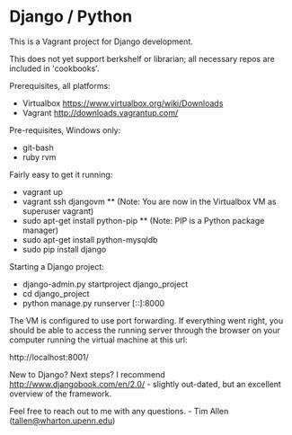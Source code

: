 # Django / Python

This is a Vagrant project for Django development.

This does not yet support berkshelf or librarian; all necessary repos are included in 'cookbooks'.

Prerequisites, all platforms:

* Virtualbox https://www.virtualbox.org/wiki/Downloads
* Vagrant http://downloads.vagrantup.com/

Pre-requisites, Windows only:

* git-bash
* ruby rvm

Fairly easy to get it running:

* vagrant up
* vagrant ssh djangovm
** (Note: You are now in the Virtualbox VM as superuser vagrant)
* sudo apt-get install python-pip
** (Note: PIP is a Python package manager)
* sudo apt-get install python-mysqldb
* sudo pip install django

Starting a Django project:

* django-admin.py startproject django_project
* cd django_project
* python manage.py runserver [::]:8000

The VM is configured to use port forwarding. If everything went right, you should be able to access the 
running server through the browser on your computer running the virtual machine at this url:

http://localhost:8001/

New to Django? Next steps? I recommend http://www.djangobook.com/en/2.0/ - slightly out-dated, but an excellent overview of the framework.

Feel free to reach out to me with any questions. - Tim Allen (tallen@wharton.upenn.edu)